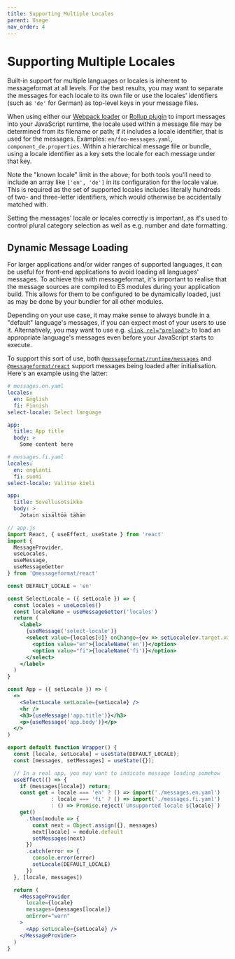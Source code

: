 ```yaml
---
title: Supporting Multiple Locales
parent: Usage
nav_order: 4
---
```


# Supporting Multiple Locales

Built-in support for multiple languages or locales is inherent to messageformat at all levels.
For the best results, you may want to separate the messages for each locale to its own file or use the locales' identifiers (such as `'de'` for German) as top-level keys in your message files.

When using either our [Webpack loader](https://www.npmjs.com/package/@messageformat/loader) or [Rollup plugin](https://www.npmjs.com/package/rollup-plugin-messageformat) to import messages into your JavaScript runtime, the locale used within a message file may be determined from its filename or path; if it includes a locale identifier, that is used for the messages.
Examples: `en/foo-messages.yaml`, `component_de.properties`.
Within a hierarchical message file or bundle, using a locale identifier as a key sets the locale for each message under that key.

Note the "known locale" limit in the above; for both tools you'll need to include an array like `['en', 'de']` in its configuration for the locale value.
This is required as the set of supported locales includes literally hundreds of two- and three-letter identifiers, which would otherwise be accidentally matched with.

Setting the messages' locale or locales correctly is important, as it's used to control plural category selection as well as e.g. number and date formatting.

## Dynamic Message Loading

For larger applications and/or wider ranges of supported languages, it can be useful for front-end applications to avoid loading all languages' messages.
To achieve this with messageformat, it's important to realise that the message sources are compiled to ES modules during your application build.
This allows for them to be configured to be dynamically loaded, just as may be done by your bundler for all other modules.

Depending on your use case, it may make sense to always bundle in a "default" language's messages, if you can expect most of your users to use it.
Alternatively, you may want to use e.g. [`<link rel="preload">`](https://developer.mozilla.org/en-US/docs/Web/HTML/Preloading_content) to load an appropriate language's messages even before your JavaScript starts to execute.

To support this sort of use, both [`@messageformat/runtime/messages`](api/runtime.messages.md) and [`@messageformat/react`](api/react.md) support messages being loaded after initialisation.
Here's an example using the latter:

```yaml
# messages.en.yaml
locales:
  en: English
  fi: Finnish
select-locale: Select language

app:
  title: App title
  body: >
    Some content here
```

```yaml
# messages.fi.yaml
locales:
  en: englanti
  fi: suomi
select-locale: Valitse kieli

app:
  title: Sovellusotsikko
  body: >
    Jotain sisältöä tähän
```

<!-- prettier-ignore -->
```jsx
// app.js
import React, { useEffect, useState } from 'react'
import {
  MessageProvider,
  useLocales,
  useMessage,
  useMessageGetter
} from '@messageformat/react'

const DEFAULT_LOCALE = 'en'

const SelectLocale = ({ setLocale }) => {
  const locales = useLocales()
  const localeName = useMessageGetter('locales')
  return (
    <label>
      {useMessage('select-locale')}
      <select value={locales[0]} onChange={ev => setLocale(ev.target.value)}>
        <option value="en">{localeName('en')}</option>
        <option value="fi">{localeName('fi')}</option>
      </select>
    </label>
  )
}

const App = ({ setLocale }) => (
  <>
    <SelectLocale setLocale={setLocale} />
    <hr />
    <h3>{useMessage('app.title')}</h3>
    <p>{useMessage('app.body')}</p>
  </>
)

export default function Wrapper() {
  const [locale, setLocale] = useState(DEFAULT_LOCALE);
  const [messages, setMessages] = useState({});

  // In a real app, you may want to indicate message loading somehow
  useEffect(() => {
    if (messages[locale]) return;
    const get = locale === 'en' ? () => import('./messages.en.yaml')
              : locale === 'fi' ? () => import('./messages.fi.yaml')
              : () => Promise.reject(`Unsupported locale ${locale}`)
    get()
      .then(module => {
        const next = Object.assign({}, messages)
        next[locale] = module.default
        setMessages(next)
      })
      .catch(error => {
        console.error(error)
        setLocale(DEFAULT_LOCALE)
      })
  }, [locale, messages])

  return (
    <MessageProvider
      locale={locale}
      messages={messages[locale]}
      onError="warn"
    >
      <App setLocale={setLocale} />
    </MessageProvider>
  )
}
```
